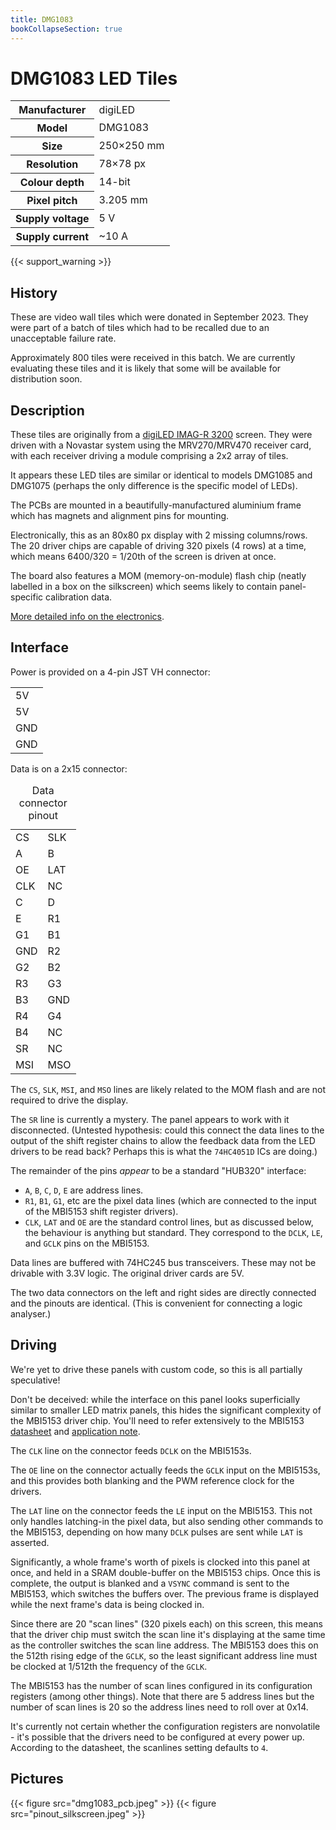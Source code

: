 ```yaml
---
title: DMG1083
bookCollapseSection: true
---
```

# DMG1083 LED Tiles

<table class="vertical">
<tr><th>Manufacturer</th><td>digiLED</td></tr>
<tr><th>Model</th><td>DMG1083</td></tr>
<tr><th>Size</th><td>250×250 mm</td></tr>
<tr><th>Resolution</th><td>78×78 px</td></tr>
<tr><th>Colour depth</th><td>14-bit</td></tr>
<tr><th>Pixel pitch</th><td>3.205 mm</td></tr>
<tr><th>Supply voltage</th><td>5 V</td></tr>
<tr><th>Supply current</th><td>~10 A</td></tr>
</table>

{{< support_warning >}}

## History

These are video wall tiles which were donated in September 2023. They were part of a batch of tiles
which had to be recalled due to an unacceptable failure rate.

Approximately 800 tiles were received in this batch. We are currently evaluating these tiles and it is
likely that some will be available for distribution soon.

## Description

These tiles are originally from a [digiLED IMAG-R 3200](../../../datasheets/digiLED_iMAG-R_Series.pdf) screen. They were driven with a Novastar system using the MRV270/MRV470 receiver card, with each receiver driving a module comprising a 2x2 array of tiles.

It appears these LED tiles are similar or identical to models DMG1085 and DMG1075 (perhaps the only difference is the specific model of LEDs).

The PCBs are mounted in a beautifully-manufactured aluminium frame which has magnets and alignment
pins for mounting.

Electronically, this as an 80x80 px display with 2 missing columns/rows. The 20 driver chips are capable of driving 320 pixels (4 rows) at a time, which means 6400/320 = 1/20th of the screen is driven at once.

The board also features a MOM (memory-on-module) flash chip (neatly labelled in a box on the silkscreen) which seems likely to contain panel-specific calibration data.

[More detailed info on the electronics](electronics).

## Interface

Power is provided on a 4-pin JST VH connector:

<table class="pinout">
  <tr><td class="vcc">5V</td></tr>
  <tr><td class="vcc">5V</td></tr>
  <tr><td class="gnd">GND</td></tr>
  <tr><td class="gnd">GND</td></tr>
</table>

Data is on a 2x15 connector:

<table class="pinout">
  <caption>Data connector pinout</caption>
  <tr><td class="misc">CS</td><td class="misc">SLK</td></tr>
  <tr><td class="address">A</td><td class="address">B</td></tr>
  <tr><td class="control not">OE</td><td class="control">LAT</td></tr>
  <tr><td class="control">CLK</td><td class="nc">NC</td></tr>
  <tr><td class="address">C</td><td class="address">D</td></tr>
  <tr><td class="address">E</td><td class="data">R1</td></tr>
  <tr><td class="data">G1</td><td class="data">B1</td></tr>
  <tr><td class="gnd">GND</td><td class="data">R2</td></tr>
  <tr><td class="data">G2</td><td class="data">B2</td></tr>
  <tr><td class="data">R3</td><td class="data">G3</td></tr>
  <tr><td class="data">B3</td><td class="gnd">GND</td></tr>
  <tr><td class="data">R4</td><td class="data">G4</td></tr>
  <tr><td class="data">B4</td><td class="nc">NC</td></tr>
  <tr><td class="misc">SR</td><td class="nc">NC</td></tr>
  <tr><td class="misc">MSI</td><td class="misc">MSO</td></tr>
</table>

The `CS`, `SLK`, `MSI`, and `MSO` lines are likely related to the MOM flash and are not required to drive the display.

The `SR` line is currently a mystery. The panel appears to work with it disconnected. (Untested hypothesis: could this connect the data lines to the output of the shift register chains to allow the feedback data from the LED drivers to be read back? Perhaps this is what the `74HC4051D` ICs are doing.)

The remainder of the pins _appear_ to be a standard "HUB320" interface:
* `A`, `B`, `C`, `D`, `E` are address lines.
* `R1`, `B1`, `G1`, etc are the pixel data lines (which are connected to the input of the MBI5153 shift register drivers).
* `CLK`, `LAT` and `OE` are the standard control lines, but as discussed below, the behaviour is anything but standard. They correspond to the `DCLK`, `LE`, and `GCLK` pins on the MBI5153.

Data lines are buffered with 74HC245 bus transceivers. These may not be drivable with 3.3V logic. The original driver cards are 5V.

The two data connectors on the left and right sides are directly connected and the pinouts are identical. (This is convenient for connecting a logic analyser.)

## Driving

<div class="warning">We're yet to drive these panels with custom code, so this is all partially speculative!</div>

Don't be deceived: while the interface on this panel looks superficially similar to smaller LED matrix panels, this hides the significant complexity of the MBI5153 driver chip. You'll need to refer extensively to the MBI5153 [datasheet](/datasheets/MBI5153-VA.01-EN.pdf) and [application note](/datasheets/MBI5153%20Application%20Note%20V1.02-EN.pdf).

The `CLK` line on the connector feeds `DCLK` on the MBI5153s.

The `OE` line on the connector actually feeds the `GCLK` input on the MBI5153s, and this provides both blanking and the PWM reference clock for the drivers.

The `LAT` line on the connector feeds the `LE` input on the MBI5153. This not only handles latching-in the pixel data, but also sending other commands to the MBI5153, depending on how many `DCLK` pulses are sent while `LAT` is asserted.

Significantly, a whole frame's worth of pixels is clocked into this panel at once, and held in a SRAM double-buffer on the MBI5153 chips. Once this is complete, the output is blanked and a `VSYNC` command is sent to the MBI5153, which switches the buffers over. The previous frame is displayed while the next frame's data is being clocked in.

Since there are 20 "scan lines" (320 pixels each) on this screen, this means that the driver chip must switch the scan line it's displaying at the same time as the controller switches the scan line address. The MBI5153 does this on the 512th rising edge of the `GCLK`, so the least significant address line must be clocked at 1/512th the frequency of the `GCLK`.

The MBI5153 has the number of scan lines configured in its configuration registers (among other things). Note that there are 5 address lines but the number of scan lines is 20 so the address lines need to roll over at 0x14.

It's currently not certain whether the configuration registers are nonvolatile - it's possible that the drivers need to be configured at every power up. According to the datasheet, the scanlines setting defaults to `4`.

## Pictures

{{< figure src="dmg1083_pcb.jpeg" >}}
{{< figure src="pinout_silkscreen.jpeg" >}}
